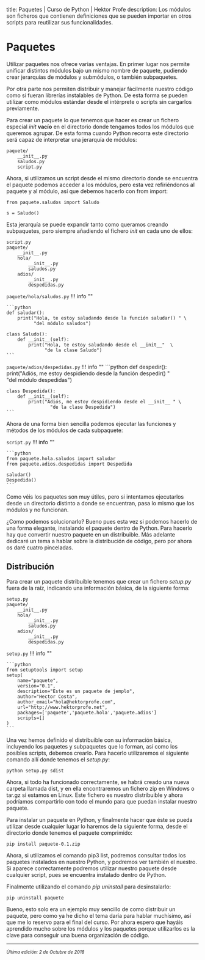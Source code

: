 title: Paquetes | Curso de Python | Hektor Profe
description: Los módulos son ficheros que contienen definiciones que se pueden importar en otros scripts para reutilizar sus funcionalidades.

# Paquetes

Utilizar paquetes nos ofrece varias ventajas. En primer lugar nos permite unificar distintos módulos bajo un mismo nombre de paquete, pudiendo crear jerarquías de módulos y submódulos, o también subpaquetes. 

Por otra parte nos permiten distribuir y manejar fácilmente nuestro código como si fueran librerías instalables de Python. De esta forma se pueden utilizar como módulos estándar desde el intérprete o scripts sin cargarlos previamente.

Para crear un paquete lo que tenemos que hacer es crear un fichero especial *init* **vacío** en el directorio donde tengamos todos los módulos que queremos agrupar. De esta forma cuando Python recorra este directorio será capaz de interpretar una jerarquía de módulos:

    paquete/
        __init__.py
        saludos.py
        script.py
        
Ahora, si utilizamos un script desde el mismo directorio donde se encuentra el paquete podemos acceder a los módulos, pero esta vez refiriéndonos al paquete y al módulo, así que debemos hacerlo con from import:

    from paquete.saludos import Saludo

    s = Saludo()

Esta jerarquía se puede expandir tanto como queramos creando subpaquetes, pero siempre añadiendo el fichero *init* en cada uno de ellos:

    script.py
    paquete/
        __init__.py
        hola/
            __init__.py
            saludos.py
        adios/
            __init__.py
            despedidas.py


`paquete/hola/saludos.py`
!!! info ""
    
    ```python
    def saludar():
        print("Hola, te estoy saludando desde la función saludar() " \
              "del módulo saludos")

    class Saludo():
        def __init__(self):
            print("Hola, te estoy saludando desde el __init__"  \
                  "de la clase Saludo")
    ```
    
`paquete/adios/despedidas.py`
!!! info ""
    ```python
    def despedir():
        print("Adiós, me estoy despidiendo desde la función despedir() " \
                "del módulo despedidas")

    class Despedida():
        def __init__(self):
            print("Adiós, me estoy despidiendo desde el __init__ " \
                    "de la clase Despedida")
    ```

Ahora de una forma bien sencilla podemos ejecutar las funciones y métodos de los módulos de cada subpaquete:

`script.py`
!!! info ""
    
    ```python
    from paquete.hola.saludos import saludar
    from paquete.adios.despedidas import Despedida

    saludar()
    Despedida()
    ```

Como véis los paquetes son muy útiles, pero si intentamos ejecutarlos desde un directorio distinto a donde se encuentran, pasa lo mismo que los módulos y no funcionan.

¿Como podemos solucionarlo? Bueno pues esta vez si podemos hacerlo de una forma elegante, instalando el paquete dentro de Python. Para hacerlo hay que convertir nuestro paquete en un distribuible. Más adelante dedicaré un tema a hablar sobre la distribución de código, pero por ahora os daré cuatro pinceladas.

## Distribución

Para crear un paquete distribuible tenemos que crear un fichero *setup.py* fuera de la raíz, indicando una información básica, de la siguiente forma:

    setup.py
    paquete/
        __init__.py
        hola/
            __init__.py
            saludos.py
        adios/
            __init__.py
            despedidas.py

`setup.py`
!!! info ""
    
    ```python
    from setuptools import setup
    setup(
        name="paquete",
        version="0.1",
        description="Este es un paquete de jemplo",
        author="Hector Costa",
        author_email="hola@hektorprofe.com",
        url="http://www.hektorprofe.net",
        packages=['paquete','paquete.hola','paquete.adios']
        scripts=[]
    )
    ```

Una vez hemos definido el distribuible con su información básica, incluyendo los paquetes y subpaquetes que lo forman, así como los posibles scripts, debemos crearlo. Para hacerlo utilizaremos el siguiente comando allí donde tenemos el *setup.py*:

	python setup.py sdist

Ahora, si todo ha funcionado correctamente, se habrá creado una nueva carpeta llamada dist, y en ella encontraremos un fichero zip en Windows o tar.gz si estamos en Linux. Este fichero es nuestro distribuible y ahora podríamos compartirlo con todo el mundo para que puedan instalar nuestro paquete.

Para instalar un paquete en Python, y finalmente hacer que éste se pueda utilizar desde cualquier lugar lo haremos de la siguiente forma, desde el directorio donde tenemos el paquete comprimido:

	pip install paquete-0.1.zip

Ahora, si utilizamos el comando pip3 list, podremos consultar todos los paquetes instalados en nuestro Python, y podremos ver también el nuestro. Si aparece correctamente podremos utilizar nuestro paquete desde cualquier script, pues se encuentra instalado dentro de Python. 

Finalmente utilizando el comando *pip uninstall* para desinstalarlo:

    pip uninstall paquete 

Bueno, esto solo era un ejemplo muy sencillo de como distribuir un paquete, pero como ya he dicho el tema daría para hablar muchísimo, así que me lo reservo para el final del curso. Por ahora espero que hayáis aprendido mucho sobre los módulos y los paquetes porque utilizarlos es la clave para conseguir una buena organización de código. 

___
<small class="edited"><i>Última edición: 2 de Octubre de 2018</i></small>